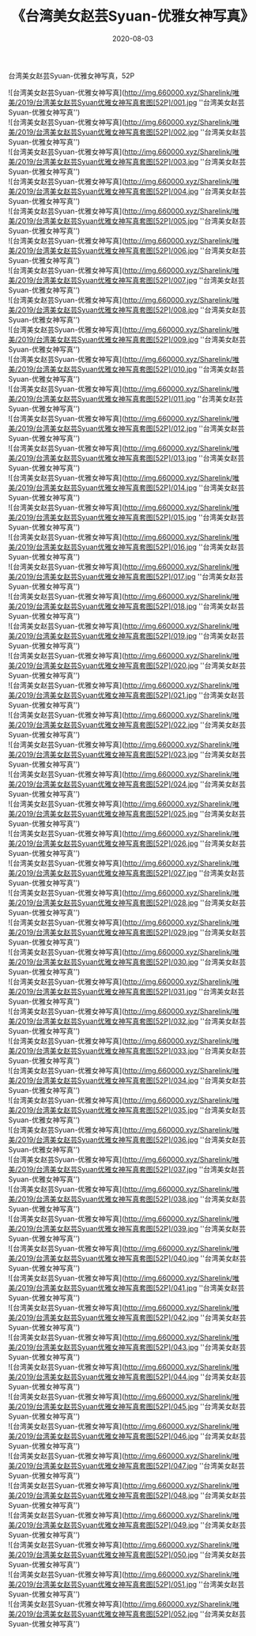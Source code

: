 ﻿---
layout: post
title:  《台湾美女赵芸Syuan-优雅女神写真》
date:   2020-08-03
img: http://img.660000.xyz/Sharelink/唯美/2019/台湾美女赵芸Syuan优雅女神写真套图[52P]/000.jpg
categories: [美女, 清纯, 唯美]
---

台湾美女赵芸Syuan-优雅女神写真，52P

![台湾美女赵芸Syuan-优雅女神写真](http://img.660000.xyz/Sharelink/唯美/2019/台湾美女赵芸Syuan优雅女神写真套图[52P]/001.jpg ''台湾美女赵芸Syuan-优雅女神写真'') <br>
![台湾美女赵芸Syuan-优雅女神写真](http://img.660000.xyz/Sharelink/唯美/2019/台湾美女赵芸Syuan优雅女神写真套图[52P]/002.jpg ''台湾美女赵芸Syuan-优雅女神写真'') <br>
![台湾美女赵芸Syuan-优雅女神写真](http://img.660000.xyz/Sharelink/唯美/2019/台湾美女赵芸Syuan优雅女神写真套图[52P]/003.jpg ''台湾美女赵芸Syuan-优雅女神写真'') <br>
![台湾美女赵芸Syuan-优雅女神写真](http://img.660000.xyz/Sharelink/唯美/2019/台湾美女赵芸Syuan优雅女神写真套图[52P]/004.jpg ''台湾美女赵芸Syuan-优雅女神写真'') <br>
![台湾美女赵芸Syuan-优雅女神写真](http://img.660000.xyz/Sharelink/唯美/2019/台湾美女赵芸Syuan优雅女神写真套图[52P]/005.jpg ''台湾美女赵芸Syuan-优雅女神写真'') <br>
![台湾美女赵芸Syuan-优雅女神写真](http://img.660000.xyz/Sharelink/唯美/2019/台湾美女赵芸Syuan优雅女神写真套图[52P]/006.jpg ''台湾美女赵芸Syuan-优雅女神写真'') <br>
![台湾美女赵芸Syuan-优雅女神写真](http://img.660000.xyz/Sharelink/唯美/2019/台湾美女赵芸Syuan优雅女神写真套图[52P]/007.jpg ''台湾美女赵芸Syuan-优雅女神写真'') <br>
![台湾美女赵芸Syuan-优雅女神写真](http://img.660000.xyz/Sharelink/唯美/2019/台湾美女赵芸Syuan优雅女神写真套图[52P]/008.jpg ''台湾美女赵芸Syuan-优雅女神写真'') <br>
![台湾美女赵芸Syuan-优雅女神写真](http://img.660000.xyz/Sharelink/唯美/2019/台湾美女赵芸Syuan优雅女神写真套图[52P]/009.jpg ''台湾美女赵芸Syuan-优雅女神写真'') <br>
![台湾美女赵芸Syuan-优雅女神写真](http://img.660000.xyz/Sharelink/唯美/2019/台湾美女赵芸Syuan优雅女神写真套图[52P]/010.jpg ''台湾美女赵芸Syuan-优雅女神写真'') <br>
![台湾美女赵芸Syuan-优雅女神写真](http://img.660000.xyz/Sharelink/唯美/2019/台湾美女赵芸Syuan优雅女神写真套图[52P]/011.jpg ''台湾美女赵芸Syuan-优雅女神写真'') <br>
![台湾美女赵芸Syuan-优雅女神写真](http://img.660000.xyz/Sharelink/唯美/2019/台湾美女赵芸Syuan优雅女神写真套图[52P]/012.jpg ''台湾美女赵芸Syuan-优雅女神写真'') <br>
![台湾美女赵芸Syuan-优雅女神写真](http://img.660000.xyz/Sharelink/唯美/2019/台湾美女赵芸Syuan优雅女神写真套图[52P]/013.jpg ''台湾美女赵芸Syuan-优雅女神写真'') <br>
![台湾美女赵芸Syuan-优雅女神写真](http://img.660000.xyz/Sharelink/唯美/2019/台湾美女赵芸Syuan优雅女神写真套图[52P]/014.jpg ''台湾美女赵芸Syuan-优雅女神写真'') <br>
![台湾美女赵芸Syuan-优雅女神写真](http://img.660000.xyz/Sharelink/唯美/2019/台湾美女赵芸Syuan优雅女神写真套图[52P]/015.jpg ''台湾美女赵芸Syuan-优雅女神写真'') <br>
![台湾美女赵芸Syuan-优雅女神写真](http://img.660000.xyz/Sharelink/唯美/2019/台湾美女赵芸Syuan优雅女神写真套图[52P]/016.jpg ''台湾美女赵芸Syuan-优雅女神写真'') <br>
![台湾美女赵芸Syuan-优雅女神写真](http://img.660000.xyz/Sharelink/唯美/2019/台湾美女赵芸Syuan优雅女神写真套图[52P]/017.jpg ''台湾美女赵芸Syuan-优雅女神写真'') <br>
![台湾美女赵芸Syuan-优雅女神写真](http://img.660000.xyz/Sharelink/唯美/2019/台湾美女赵芸Syuan优雅女神写真套图[52P]/018.jpg ''台湾美女赵芸Syuan-优雅女神写真'') <br>
![台湾美女赵芸Syuan-优雅女神写真](http://img.660000.xyz/Sharelink/唯美/2019/台湾美女赵芸Syuan优雅女神写真套图[52P]/019.jpg ''台湾美女赵芸Syuan-优雅女神写真'') <br>
![台湾美女赵芸Syuan-优雅女神写真](http://img.660000.xyz/Sharelink/唯美/2019/台湾美女赵芸Syuan优雅女神写真套图[52P]/020.jpg ''台湾美女赵芸Syuan-优雅女神写真'') <br>
![台湾美女赵芸Syuan-优雅女神写真](http://img.660000.xyz/Sharelink/唯美/2019/台湾美女赵芸Syuan优雅女神写真套图[52P]/021.jpg ''台湾美女赵芸Syuan-优雅女神写真'') <br>
![台湾美女赵芸Syuan-优雅女神写真](http://img.660000.xyz/Sharelink/唯美/2019/台湾美女赵芸Syuan优雅女神写真套图[52P]/022.jpg ''台湾美女赵芸Syuan-优雅女神写真'') <br>
![台湾美女赵芸Syuan-优雅女神写真](http://img.660000.xyz/Sharelink/唯美/2019/台湾美女赵芸Syuan优雅女神写真套图[52P]/023.jpg ''台湾美女赵芸Syuan-优雅女神写真'') <br>
![台湾美女赵芸Syuan-优雅女神写真](http://img.660000.xyz/Sharelink/唯美/2019/台湾美女赵芸Syuan优雅女神写真套图[52P]/024.jpg ''台湾美女赵芸Syuan-优雅女神写真'') <br>
![台湾美女赵芸Syuan-优雅女神写真](http://img.660000.xyz/Sharelink/唯美/2019/台湾美女赵芸Syuan优雅女神写真套图[52P]/025.jpg ''台湾美女赵芸Syuan-优雅女神写真'') <br>
![台湾美女赵芸Syuan-优雅女神写真](http://img.660000.xyz/Sharelink/唯美/2019/台湾美女赵芸Syuan优雅女神写真套图[52P]/026.jpg ''台湾美女赵芸Syuan-优雅女神写真'') <br>
![台湾美女赵芸Syuan-优雅女神写真](http://img.660000.xyz/Sharelink/唯美/2019/台湾美女赵芸Syuan优雅女神写真套图[52P]/027.jpg ''台湾美女赵芸Syuan-优雅女神写真'') <br>
![台湾美女赵芸Syuan-优雅女神写真](http://img.660000.xyz/Sharelink/唯美/2019/台湾美女赵芸Syuan优雅女神写真套图[52P]/028.jpg ''台湾美女赵芸Syuan-优雅女神写真'') <br>
![台湾美女赵芸Syuan-优雅女神写真](http://img.660000.xyz/Sharelink/唯美/2019/台湾美女赵芸Syuan优雅女神写真套图[52P]/029.jpg ''台湾美女赵芸Syuan-优雅女神写真'') <br>
![台湾美女赵芸Syuan-优雅女神写真](http://img.660000.xyz/Sharelink/唯美/2019/台湾美女赵芸Syuan优雅女神写真套图[52P]/030.jpg ''台湾美女赵芸Syuan-优雅女神写真'') <br>
![台湾美女赵芸Syuan-优雅女神写真](http://img.660000.xyz/Sharelink/唯美/2019/台湾美女赵芸Syuan优雅女神写真套图[52P]/031.jpg ''台湾美女赵芸Syuan-优雅女神写真'') <br>
![台湾美女赵芸Syuan-优雅女神写真](http://img.660000.xyz/Sharelink/唯美/2019/台湾美女赵芸Syuan优雅女神写真套图[52P]/032.jpg ''台湾美女赵芸Syuan-优雅女神写真'') <br>
![台湾美女赵芸Syuan-优雅女神写真](http://img.660000.xyz/Sharelink/唯美/2019/台湾美女赵芸Syuan优雅女神写真套图[52P]/033.jpg ''台湾美女赵芸Syuan-优雅女神写真'') <br>
![台湾美女赵芸Syuan-优雅女神写真](http://img.660000.xyz/Sharelink/唯美/2019/台湾美女赵芸Syuan优雅女神写真套图[52P]/034.jpg ''台湾美女赵芸Syuan-优雅女神写真'') <br>
![台湾美女赵芸Syuan-优雅女神写真](http://img.660000.xyz/Sharelink/唯美/2019/台湾美女赵芸Syuan优雅女神写真套图[52P]/035.jpg ''台湾美女赵芸Syuan-优雅女神写真'') <br>
![台湾美女赵芸Syuan-优雅女神写真](http://img.660000.xyz/Sharelink/唯美/2019/台湾美女赵芸Syuan优雅女神写真套图[52P]/036.jpg ''台湾美女赵芸Syuan-优雅女神写真'') <br>
![台湾美女赵芸Syuan-优雅女神写真](http://img.660000.xyz/Sharelink/唯美/2019/台湾美女赵芸Syuan优雅女神写真套图[52P]/037.jpg ''台湾美女赵芸Syuan-优雅女神写真'') <br>
![台湾美女赵芸Syuan-优雅女神写真](http://img.660000.xyz/Sharelink/唯美/2019/台湾美女赵芸Syuan优雅女神写真套图[52P]/038.jpg ''台湾美女赵芸Syuan-优雅女神写真'') <br>
![台湾美女赵芸Syuan-优雅女神写真](http://img.660000.xyz/Sharelink/唯美/2019/台湾美女赵芸Syuan优雅女神写真套图[52P]/039.jpg ''台湾美女赵芸Syuan-优雅女神写真'') <br>
![台湾美女赵芸Syuan-优雅女神写真](http://img.660000.xyz/Sharelink/唯美/2019/台湾美女赵芸Syuan优雅女神写真套图[52P]/040.jpg ''台湾美女赵芸Syuan-优雅女神写真'') <br>
![台湾美女赵芸Syuan-优雅女神写真](http://img.660000.xyz/Sharelink/唯美/2019/台湾美女赵芸Syuan优雅女神写真套图[52P]/041.jpg ''台湾美女赵芸Syuan-优雅女神写真'') <br>
![台湾美女赵芸Syuan-优雅女神写真](http://img.660000.xyz/Sharelink/唯美/2019/台湾美女赵芸Syuan优雅女神写真套图[52P]/042.jpg ''台湾美女赵芸Syuan-优雅女神写真'') <br>
![台湾美女赵芸Syuan-优雅女神写真](http://img.660000.xyz/Sharelink/唯美/2019/台湾美女赵芸Syuan优雅女神写真套图[52P]/043.jpg ''台湾美女赵芸Syuan-优雅女神写真'') <br>
![台湾美女赵芸Syuan-优雅女神写真](http://img.660000.xyz/Sharelink/唯美/2019/台湾美女赵芸Syuan优雅女神写真套图[52P]/044.jpg ''台湾美女赵芸Syuan-优雅女神写真'') <br>
![台湾美女赵芸Syuan-优雅女神写真](http://img.660000.xyz/Sharelink/唯美/2019/台湾美女赵芸Syuan优雅女神写真套图[52P]/045.jpg ''台湾美女赵芸Syuan-优雅女神写真'') <br>
![台湾美女赵芸Syuan-优雅女神写真](http://img.660000.xyz/Sharelink/唯美/2019/台湾美女赵芸Syuan优雅女神写真套图[52P]/046.jpg ''台湾美女赵芸Syuan-优雅女神写真'') <br>
![台湾美女赵芸Syuan-优雅女神写真](http://img.660000.xyz/Sharelink/唯美/2019/台湾美女赵芸Syuan优雅女神写真套图[52P]/047.jpg ''台湾美女赵芸Syuan-优雅女神写真'') <br>
![台湾美女赵芸Syuan-优雅女神写真](http://img.660000.xyz/Sharelink/唯美/2019/台湾美女赵芸Syuan优雅女神写真套图[52P]/048.jpg ''台湾美女赵芸Syuan-优雅女神写真'') <br>
![台湾美女赵芸Syuan-优雅女神写真](http://img.660000.xyz/Sharelink/唯美/2019/台湾美女赵芸Syuan优雅女神写真套图[52P]/049.jpg ''台湾美女赵芸Syuan-优雅女神写真'') <br>
![台湾美女赵芸Syuan-优雅女神写真](http://img.660000.xyz/Sharelink/唯美/2019/台湾美女赵芸Syuan优雅女神写真套图[52P]/050.jpg ''台湾美女赵芸Syuan-优雅女神写真'') <br>
![台湾美女赵芸Syuan-优雅女神写真](http://img.660000.xyz/Sharelink/唯美/2019/台湾美女赵芸Syuan优雅女神写真套图[52P]/051.jpg ''台湾美女赵芸Syuan-优雅女神写真'') <br>
![台湾美女赵芸Syuan-优雅女神写真](http://img.660000.xyz/Sharelink/唯美/2019/台湾美女赵芸Syuan优雅女神写真套图[52P]/052.jpg ''台湾美女赵芸Syuan-优雅女神写真'') <br>
